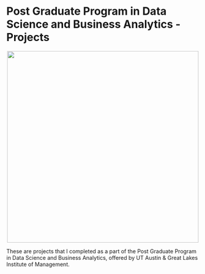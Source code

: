 # Post Graduate Program in Data Science and Business Analytics - Projects

<p align="center"> 
<img src="https://d9jmtjs5r4cgq.cloudfront.net/images/branding/autin-lp.png" width="500">
</p>

These are projects that I completed as a part of the Post Graduate Program in Data Science and Business Analytics, offered by UT Austin & Great Lakes Institute of Management.